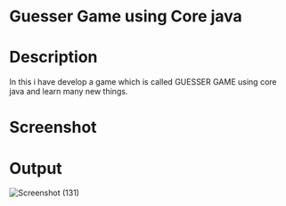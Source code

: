 # Guesser Game using Core java


# Description
In this i have develop a game which is called GUESSER GAME using core java and learn many new things.

# Screenshot
# Output
![Screenshot (131)](https://user-images.githubusercontent.com/128295095/231301892-23ba918e-f9e2-4049-bf65-54198cd2868a.png)
